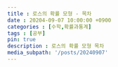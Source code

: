 ```yaml
---
title : 로스의 확률 모형 - 목차
date : 20204-09-07 10:00:00 +0900
categories : [수학,확률과통계]
tags : [공부]
pin: true
description : 로스의 확률 모형 목차
media_subpath: '/posts/20240907'
---
```


